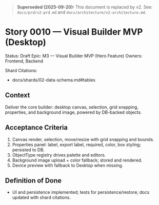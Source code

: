 > **Superseded (2025-09-20):** This document is replaced by v2.
> See: `docs/prd/v2-prd.md` and `docs/architecture/v2-architecture.md`.

# Story 0010 — Visual Builder MVP (Desktop)

Status: Draft
Epic: M3 — Visual Builder MVP (Hero Feature)
Owners: Frontend, Backend

Shard Citations:
- docs/shards/02-data-schema.md#tables

## Context
Deliver the core builder: desktop canvas, selection, grid snapping, properties, and background image, powered by DB-backed objects.

## Acceptance Criteria
1) Canvas render, selection, move/resize with grid snapping and bounds.
2) Properties panel: label, export label, required, color, box styling; persisted to DB.
3) ObjectType registry drives palette and editors.
4) Background image upload + color fallback; stored and rendered.
5) Device preview with fallback to Desktop when missing.

## Definition of Done
- UI and persistence implemented; tests for persistence/restore; docs updated with shard citations.

